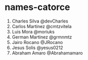 # names-catorce

1. Charles Silva @devCharles
2. Carlos Martinez @cmtzvitela
3. Luis Mora @moriuks
4. German Martinez @grmnmtz
5. Jairo Rocano @JRocano
6. Jesus Solis @yesus0212
7. Abraham Amaro @Abrahamamaro

